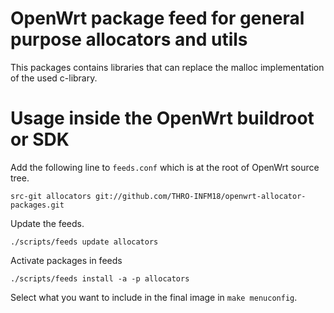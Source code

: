 # OpenWrt package feed for general purpose allocators and utils

This packages contains libraries that can replace the malloc implementation of the used c-library.

# Usage inside the OpenWrt buildroot or SDK

Add the following line to `feeds.conf` which is at the root of OpenWrt source tree.

	src-git allocators git://github.com/THRO-INFM18/openwrt-allocator-packages.git

Update the feeds.

	./scripts/feeds update allocators

Activate packages in feeds

	./scripts/feeds install -a -p allocators

Select what you want to include in the final image in `make menuconfig`.
